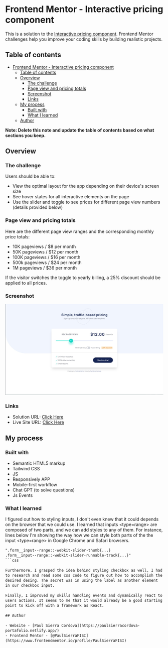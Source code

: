 # Frontend Mentor - Interactive pricing component

This is a solution to the [Interactive pricing component](https://www.frontendmentor.io/challenges/interactive-pricing-component-t0m8PIyY8). Frontend Mentor challenges help you improve your coding skills by building realistic projects. 

## Table of contents

- [Frontend Mentor - Interactive pricing component](#frontend-mentor---interactive-pricing-component)
  - [Table of contents](#table-of-contents)
  - [Overview](#overview)
    - [The challenge](#the-challenge)
    - [Page view and pricing totals](#page-view-and-pricing-totals)
    - [Screenshot](#screenshot)
    - [Links](#links)
  - [My process](#my-process)
    - [Built with](#built-with)
    - [What I learned](#what-i-learned)
  - [Author](#author)

**Note: Delete this note and update the table of contents based on what sections you keep.**

## Overview

### The challenge

Users should be able to:


- View the optimal layout for the app depending on their device's screen size
- See hover states for all interactive elements on the page
- Use the slider and toggle to see prices for different page view numbers (details provided below)

### Page view and pricing totals

Here are the different page view ranges and the corresponding monthly price totals:

- 10K pageviews / $8 per month
- 50K pageviews / $12 per month
- 100K pageviews / $16 per month
- 500k pageviews / $24 per month
- 1M pageviews / $36 per month

If the visitor switches the toggle to yearly billing, a 25% discount should be applied to all prices.

### Screenshot

![](./images/Screenshot.jpg)

### Links

- Solution URL: [Click Here](https://www.frontendmentor.io/solutions/dinamically-landing-page-with-tailwindcss-_wkWAREntd)
- Live Site URL: [Click Here](https://paulsierracordova-interactive-pricing.netlify.app/)

## My process

### Built with

- Semantic HTML5 markup
- Tailwind CSS
- JS
- Responsively APP
- Mobile-first workflow
- Chat GPT (to solve questions)
- Js Events

### What I learned

I figured out how to styling inputs, I don't even knew that it could depends on the browser that we could use. I learned that inputs <type=range> are composed of two parts, and we can add styles to any of them. For instance, lines below I'm showing the way how we can style both parts of the the input  <type=range> in Google Chrome and Safari browsers.


```
".form__input--range::-webkit-slider-thumb{...}
.form__input--range::-webkit-slider-runnable-track{...}"
```css

Furthermore, I grasped the idea behind styling checkbox as well, I had to research and read some css code to figure out how to accomplish the desired desing. The secret was in using the label as another element in our checkbox input.

Finally, I improved my skills handling events and dynamically react to users actions. It seems to me that it would already be a good starting point to kick off with a framework as React.

## Author

- Website - [Paul Sierra Cordova](https://paulsierracordova-portafolio.netlify.app/)
- Frontend Mentor - [@PaulSierraFISI](https://www.frontendmentor.io/profile/PaulSierraFISI)


